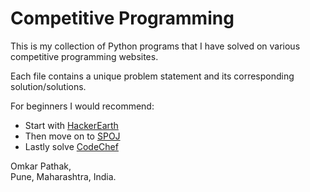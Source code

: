 # Competitive Programming
This is my collection of Python programs that I have solved on various competitive programming websites.<br />

Each file contains a unique problem statement and its corresponding solution/solutions.

For beginners I would recommend:
* Start with [HackerEarth](https://www.hackerearth.com/challenges/)
* Then move on to [SPOJ](http://www.spoj.com/problems/classical/)
* Lastly solve [CodeChef](https://www.codechef.com/problems/easy)

Omkar Pathak,<br />
Pune, Maharashtra, India.<br />

